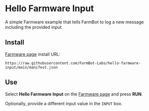 # Hello Farmware Input
A simple Farmware example that tells FarmBot to log a new message including the provided input.

## Install
[Farmware page](https://my.farm.bot/app/farmware) install URL:
```
https://raw.githubusercontent.com/FarmBot-Labs/hello-farmware-input/main/manifest.json
```

## Use

Select **Hello Farmware Input** on the [Farmware page](https://my.farm.bot/app/farmware) and press **RUN**.

Optionally, provide a different input value in the `INPUT` box.
